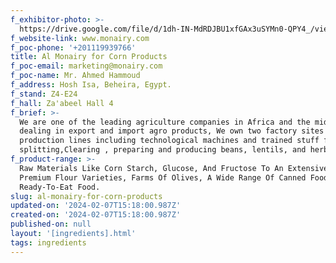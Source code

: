 ```yaml
---
f_exhibitor-photo: >-
  https://drive.google.com/file/d/1dh-IN-MdRDJBU1xfGAx3uSYMn0-QPY4_/view?usp=drive_link
f_website-link: www.monairy.com
f_poc-phone: '+201119939766'
title: Al Monairy for Corn Products
f_poc-email: marketing@monairy.com
f_poc-name: Mr. Ahmed Hammoud
f_address: Hosh Isa, Beheira, Egypt.
f_stand: Z4-E24
f_hall: Za'abeel Hall 4
f_brief: >-
  We are one of the leading agriculture companies in Africa and the middle east
  dealing in export and import agro products, We own two factory sites that have
  production lines including technological machines and trained stuff for
  splitting,Clearing , preparing and producing beans, lentils, and herbs.
f_product-range: >-
  Raw Materials Like Corn Starch, Glucose, And Fructose To An Extensive Range Of
  Premium Flour Varieties, Farms Of Olives, A Wide Range Of Canned Food And
  Ready-To-Eat Food.
slug: al-monairy-for-corn-products
updated-on: '2024-02-07T15:18:00.987Z'
created-on: '2024-02-07T15:18:00.987Z'
published-on: null
layout: '[ingredients].html'
tags: ingredients
---
```



